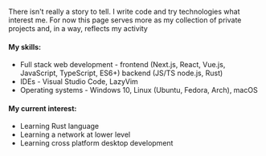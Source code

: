 There isn't really a story to tell. I write code and try technologies what interest me. For now this page serves more as my collection of private projects and, in a way, reflects my activity

#### My skills:
- Full stack web development - frontend (Next.js, React, Vue.js, JavaScript, TypeScript, ES6+) backend (JS/TS node.js, Rust)
- IDEs - Visual Studio Code, LazyVim
- Operating systems - Windows 10, Linux (Ubuntu, Fedora, Arch), macOS
#### My current interest:
- Learning Rust language
- Learning a network at lower level
- Learning cross platform desktop development
